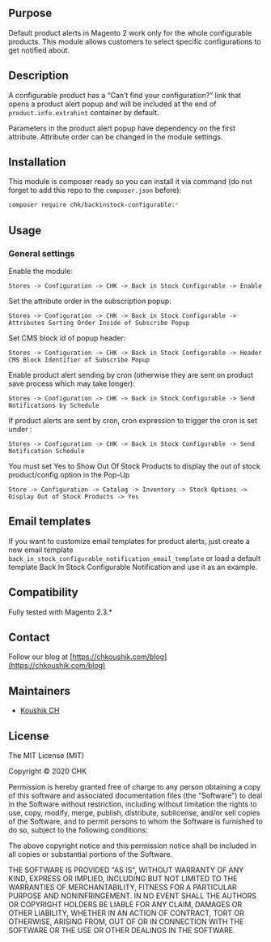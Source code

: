 ## Purpose

Default product alerts in Magento 2 work only for the whole configurable products. This module allows customers to select specific configurations to get notified about.

## Description

A configurable product has a “Can’t find your configuration?” link that opens a product alert popup and will be included at the end of `product.info.extrahint` container by default.

Parameters in the product alert popup have dependency on the first attribute. Attribute order can be changed in the module settings.

## Installation

This module is composer ready so you can install it via command (do not forget to add this repo to the `composer.json` before):

```sh
composer require chk/backinstock-configurable:*
```

## Usage

### General settings

Enable the module: 

`Stores -> Configuration -> CHK -> Back in Stock Configurable -> Enable`

Set the attribute order in the subscription popup:

`Stores -> Configuration -> CHK -> Back in Stock Configurable -> Attributes Sorting Order Inside of Subscribe Popup`

Set CMS block id of popup header:

`Stores -> Configuration -> CHK -> Back in Stock Configurable -> Header CMS Block Identifier of Subscribe Popup`

Enable product alert sending by cron (otherwise they are sent on product save process which may take longer):

`Stores -> Configuration -> CHK -> Back in Stock Configurable -> Send Notifications by Schedule`

If product alerts are sent by cron, cron expression to trigger the cron is set under :

`Stores -> Configuration -> CHK -> Back in Stock Configurable -> Send Notification Schedule`

You must set Yes to Show Out Of Stock Products to display the out of stock product/config option in the Pop-Up

`Store -> Configuration -> Catalog -> Inventory -> Stock Options -> Display Out of Stock Products -> Yes`

## Email templates

If you want to customize email templates for product alerts, just create a new email template `back_in_stock_configurable_notification_email_template` or load a default template Back In Stock Configurable Notification and use it as an example.

## Compatibility

Fully tested with Magento 2.3.*

## Contact

Follow our blog at [https://chkoushik.com/blog](https://chkoushik.com/blog)

## Maintainers

- [Koushik CH](<contact@chkoushik.com>)

## License

The MIT License (MIT)

Copyright © 2020 CHK

Permission is hereby granted free of charge to any person obtaining a copy of this software and associated documentation files (the "Software") to deal in the Software without restriction, including without limitation the rights to use, copy, modify, merge, publish, distribute, sublicense, and/or sell copies of the Software, and to permit persons to whom the Software is furnished to do so, subject to the following conditions:

The above copyright notice and this permission notice shall be included in all copies or substantial portions of the Software.

THE SOFTWARE IS PROVIDED "AS IS", WITHOUT WARRANTY OF ANY KIND, EXPRESS OR IMPLIED, INCLUDING BUT NOT LIMITED TO THE WARRANTIES OF MERCHANTABILITY, FITNESS FOR A PARTICULAR PURPOSE AND NONINFRINGEMENT. IN NO EVENT SHALL THE AUTHORS OR COPYRIGHT HOLDERS BE LIABLE FOR ANY CLAIM, DAMAGES OR OTHER LIABILITY, WHETHER IN AN ACTION OF CONTRACT, TORT OR OTHERWISE, ARISING FROM, OUT OF OR IN CONNECTION WITH THE SOFTWARE OR THE USE OR OTHER DEALINGS IN THE SOFTWARE.

